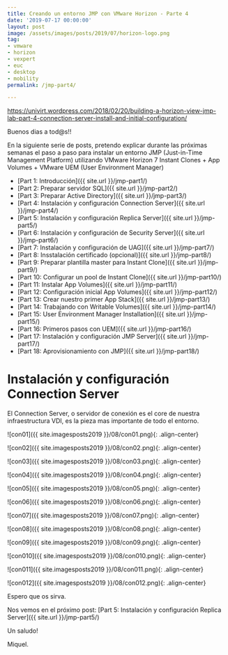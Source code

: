 ```yaml
---
title: Creando un entorno JMP con VMware Horizon - Parte 4
date: '2019-07-17 00:00:00'
layout: post
image: /assets/images/posts/2019/07/horizon-logo.png
tag:
- vmware
- horizon
- vexpert
- euc
- desktop
- mobility
permalink: /jmp-part4/

---
```


https://univirt.wordpress.com/2018/02/20/building-a-horizon-view-jmp-lab-part-4-connection-server-install-and-initial-configuration/

Buenos dias a tod@s!!

En la siguiente serie de posts, pretendo explicar durante las próximas semanas el paso a paso para instalar un entorno JMP (Just-in-Time Management Platform) utilizando VMware Horizon 7 Instant Clones + App Volumes + VMware UEM (User Environment Manager) 

- [Part 1: Introducción]({{ site.url }}/jmp-part1/)
- [Part 2: Preparar servidor SQL]({{ site.url }}/jmp-part2/)
- [Part 3: Preparar Active Directory]({{ site.url }}/jmp-part3/)
- [Part 4: Instalación y configuración Connection Server]({{ site.url }}/jmp-part4/)
- [Part 5: Instalación y configuración Replica Server]({{ site.url }}/jmp-part5/)
- [Part 6: Instalación y configuración de Security Server]({{ site.url }}/jmp-part6/)
- [Part 7: Instalación y configuración de UAG]({{ site.url }}/jmp-part7/)
- [Part 8: Insstalación certificado (opcional)]({{ site.url }}/jmp-part8/)
- [Part 9: Preparar plantilla master para Instant Clone]({{ site.url }}/jmp-part9/)
- [Part 10: Configurar un pool de Instant Clone]({{ site.url }}/jmp-part10/)
- [Part 11: Instalar App Volumes]({{ site.url }}/jmp-part11/)
- [Part 12: Configuración inicial App Volumes]({{ site.url }}/jmp-part12/)
- [Part 13: Crear nuestro primer App Stack]({{ site.url }}/jmp-part13/)
- [Part 14: Trabajando con Writable Volumes]({{ site.url }}/jmp-part14/)
- [Part 15: User Environment Manager Installation]({{ site.url }}/jmp-part15/)
- [Part 16: Primeros pasos con UEM]({{ site.url }}/jmp-part16/)
- [Part 17: Instalación y configuración JMP Server]({{ site.url }}/jmp-part17/)
- [Part 18: Aprovisionamiento con JMP]({{ site.url }}/jmp-part18/)

# Instalación y configuración Connection Server

El Connection Server, o servidor de conexión es el core de nuestra infraestructura VDI, es la pieza mas importante de todo el entorno.

![con01]({{ site.imagesposts2019 }}/08/con01.png){: .align-center}

![con02]({{ site.imagesposts2019 }}/08/con02.png){: .align-center}

![con03]({{ site.imagesposts2019 }}/08/con03.png){: .align-center}

![con04]({{ site.imagesposts2019 }}/08/con04.png){: .align-center}

![con05]({{ site.imagesposts2019 }}/08/con05.png){: .align-center}

![con06]({{ site.imagesposts2019 }}/08/con06.png){: .align-center}

![con07]({{ site.imagesposts2019 }}/08/con07.png){: .align-center}

![con08]({{ site.imagesposts2019 }}/08/con08.png){: .align-center}

![con09]({{ site.imagesposts2019 }}/08/con09.png){: .align-center}

![con010]({{ site.imagesposts2019 }}/08/con010.png){: .align-center}

![con011]({{ site.imagesposts2019 }}/08/con011.png){: .align-center}

![con012]({{ site.imagesposts2019 }}/08/con012.png){: .align-center}

Espero que os sirva.

Nos vemos en el próximo post: [Part 5: Instalación y configuración Replica Server]({{ site.url }}/jmp-part5/)

Un saludo!

Miquel.


